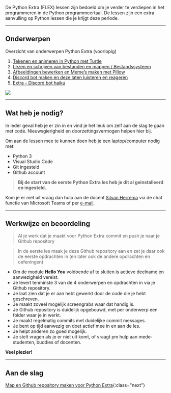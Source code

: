 De Python Extra (FLEX) lessen zijn bedoeld om je verder te verdiepen in het programmeren in de Python programmeertaal. De lessen zijn een extra aanvulling op Python lessen die je krijgt deze periode.

---

## Onderwerpen

Overzicht van onderwerpen Python Extra (voorlopig)

1. [Tekenen en animeren in Python met Turtle](01-turtle-graphics)
2. [Lezen en schrijven van bestanden en mappen / Bestandssysteem](02-filesystem-io)
3. [Afbeeldingen bewerken en Meme’s maken met Pillow](03-memes-gifs)
4. [Discord bot maken en deze laten luisteren en reageren](04-discord-bot)
5. [Extra - Discord bot haiku](05-discord-bot-haiku)

![](meme.jpg)

---

## Wat heb je nodig?

In ieder geval heb je er zin in en vind je het leuk om zelf aan de slag te gaan met code. Nieuwsgierigheid en doorzettingsvermogen helpen hier bij.

Om aan de lessen mee te kunnen doen heb je een laptop/computer nodig met:

- Python 3
- Visual Studio Code
- Git ingesteld 
- Github account

> **Bij de start van de eerste Python Extra les heb je dit al geinstalleerd en ingesteld.** 

Kom je er niet uit vraag dan hulp aan de docent [Silvan Herrema](sip:s.herrema@ma-web.nl) via de chat functie van Microsoft Teams of per [e-mail](mailto:s.herrema@ma-web.nl).

---

## Werkwijze en beoordeling

> Al je werk dat je maakt voor Python Extra commit en push je naar je Github repository

> In de eerste les maak je deze Github repository aan en zet je daar ook de eerste opdrachten in (en later ook de andere opdrachten en oefeningen)

- Om de module **Hello You** voldoende af te sluiten is actieve deelname en aanwezigheid vereist. 
- Je levert tenminste 3 van de 4 onderwerpen en opdrachten in via je Github repository.
- Je laat zien dat je er aan hebt gewerkt door de code die je hebt geschreven.
- Je maakt zoveel mogelijk screengrabs waar dat handig is.
- Je Github repository is duidelijk opgebouwd, met per onderwerp een folder waar je in werkt.
- Je maakt regelmatig commits met duidelijke commit messages.
- Je bent op tijd aanwezig en doet actief mee in en aan de les.
- Je helpt anderen zo goed mogelijk.
- Je stelt vragen als je er niet uit komt, of vraagt pm hulp aan mede-studenten, buddies of docenten.

**Veel plezier!**

---

## Aan de slag

[Map en Github repository maken voor Python Extra](00-setup/index.md){:class="next"}
